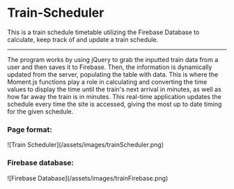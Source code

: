 # Train-Scheduler
This is a train schedule timetable utilizing the Firebase Database to calculate, keep track of and update a train schedule.
<hr>
The program works by using jQuery to grab the inputted train data from a user and then saves it to Firebase.  Then, the information is dynamically updated from the server, populating the table with data.  This is where the Moment.js functions play a role in calculating and converting the time values to display the time until the train's next arrival in minutes, as well as how far away the train is in minutes. This real-time application updates the schedule every time the site is accessed, giving the most up to date timing for the given schedule. 
<br>

<h3>Page format:</h3>
![Train Scheduler](/assets/images/trainScheduler.png)



<h3>Firebase database:</h3>
![Firebase Database](/assets/images/trainFirebase.png)
